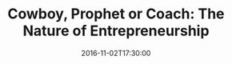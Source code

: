 ---
title: "Cowboy, Prophet or Coach: The Nature of Entrepreneurship"
date: 2016-11-02T17:30:00
description: Presented by Embry-Riddle Aeronautical University's own Dr. Michael Bowers is a presentation on entrepreneurship. 
---